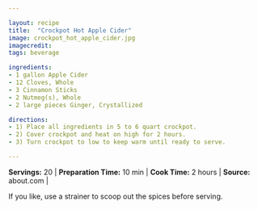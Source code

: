 ```yaml
---

layout: recipe
title:  "Crockpot Hot Apple Cider"
image: crockpot_hot_apple_cider.jpg
imagecredit: 
tags: beverage

ingredients:
- 1 gallon Apple Cider
- 12 Cloves, Whole
- 3 Cinnamon Sticks
- 2 Nutmeg(s), Whole
- 2 large pieces Ginger, Crystallized

directions:
- 1) Place all ingredients in 5 to 6 quart crockpot.
- 2) Cover crockpot and heat on high for 2 hours.
- 3) Turn crockpot to low to keep warm until ready to serve.

---
```


**Servings:** 20 | **Preparation Time:** 10 min | **Cook Time:** 2 hours | **Source:** about.com |  

If you like, use a strainer to scoop out the spices before serving.
